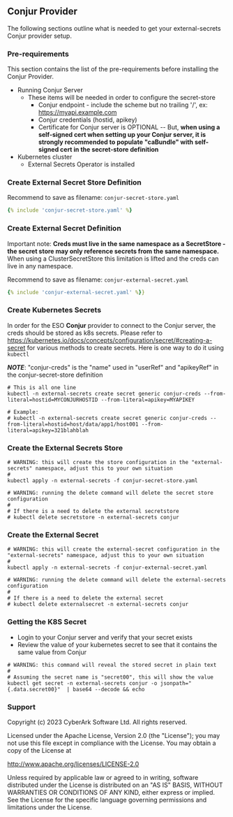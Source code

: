 ## Conjur Provider

The following sections outline what is needed to get your external-secrets Conjur provider setup.

### Pre-requirements

This section contains the list of the pre-requirements before installing the Conjur Provider.

*   Running Conjur Server
    -   These items will be needed in order to configure the secret-store
        +   Conjur endpoint - include the scheme but no trailing '/', ex: https://myapi.example.com
        +   Conjur credentials (hostid, apikey)
        +   Certificate for Conjur server is OPTIONAL -- But, **when using a self-signed cert when setting up your Conjur server, it is strongly recommended to populate "caBundle" with self-signed cert in the secret-store definition**
*   Kubernetes cluster
    -   External Secrets Operator is installed

### Create External Secret Store Definition

Recommend to save as filename: `conjur-secret-store.yaml`

```yaml
{% include 'conjur-secret-store.yaml' %}
```

### Create External Secret Definition

Important note: **Creds must live in the same namespace as a SecretStore  - the secret store may only reference secrets from the same namespace.**  When using a ClusterSecretStore this limitation is lifted and the creds can live in any namespace.

Recommend to save as filename: `conjur-external-secret.yaml`

```yaml
{% include 'conjur-external-secret.yaml' %}}
```

### Create Kubernetes Secrets

In order for the ESO **Conjur** provider to connect to the Conjur server, the creds should be stored as k8s secrets.  Please refer to <https://kubernetes.io/docs/concepts/configuration/secret/#creating-a-secret> for various methods to create secrets.  Here is one way to do it using `kubectl`

***NOTE***: "conjur-creds" is the "name" used in "userRef" and "apikeyRef" in the conjur-secret-store definition

```shell
# This is all one line
kubectl -n external-secrets create secret generic conjur-creds --from-literal=hostid=MYCONJURHOSTID --from-literal=apikey=MYAPIKEY

# Example:
# kubectl -n external-secrets create secret generic conjur-creds --from-literal=hostid=host/data/app1/host001 --from-literal=apikey=321blahblah
```

### Create the External Secrets Store

```shell
# WARNING: this will create the store configuration in the "external-secrets" namespace, adjust this to your own situation
#
kubectl apply -n external-secrets -f conjur-secret-store.yaml

# WARNING: running the delete command will delete the secret store configuration
#
# If there is a need to delete the external secretstore
# kubectl delete secretstore -n external-secrets conjur
```

### Create the External Secret

```shell
# WARNING: this will create the external-secret configuration in the "external-secrets" namespace, adjust this to your own situation
#
kubectl apply -n external-secrets -f conjur-external-secret.yaml

# WARNING: running the delete command will delete the external-secrets configuration
#
# If there is a need to delete the external secret
# kubectl delete externalsecret -n external-secrets conjur
```

### Getting the K8S Secret

* Login to your Conjur server and verify that your secret exists
* Review the value of your kubernetes secret to see that it contains the same value from Conjur

```shell
# WARNING: this command will reveal the stored secret in plain text
#
# Assuming the secret name is "secret00", this will show the value
kubectl get secret -n external-secrets conjur -o jsonpath="{.data.secret00}"  | base64 --decode && echo
```

### Support

Copyright (c) 2023 CyberArk Software Ltd. All rights reserved.

Licensed under the Apache License, Version 2.0 (the "License");
you may not use this file except in compliance with the License.
You may obtain a copy of the License at

<http://www.apache.org/licenses/LICENSE-2.0>

Unless required by applicable law or agreed to in writing, software
distributed under the License is distributed on an "AS IS" BASIS,
WITHOUT WARRANTIES OR CONDITIONS OF ANY KIND, either express or implied.
See the License for the specific language governing permissions and
limitations under the License.
